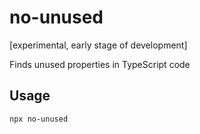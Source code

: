 # no-unused

[experimental, early stage of development]

Finds unused properties in TypeScript code

## Usage

```sh
npx no-unused
```
